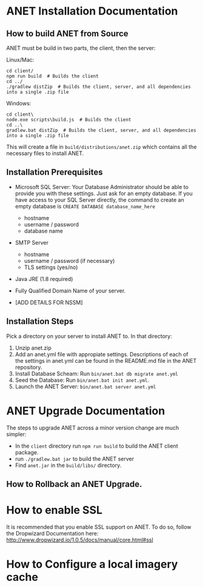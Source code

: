 # ANET Installation Documentation

## How to build ANET from Source
ANET must be build in two parts, the client, then the server: 

Linux/Mac:
```
cd client/
npm run build  # Builds the client
cd ../
./gradlew distZip  # Builds the client, server, and all dependencies into a single .zip file 
```

Windows:
```
cd client\
node.exe scripts\build.js  # Builds the client
cd ..\
gradlew.bat distZip  # Builds the client, server, and all dependencies into a single .zip file 
```

This will create a file in `build/distributions/anet.zip` which contains all the necessary files to install ANET. 

## Installation Prerequisites
- Microsoft SQL Server:  Your Database Administrator should be able to provide you with these settings.  Just ask for an empty database. If you have access to your SQL Server directly, the command to create an empty database is `CREATE DATABASE database_name_here` 
	- hostname
	- username / password
	- database name
- SMTP Server
	- hostname
	- username / password (if necessary)
	- TLS settings (yes/no)
- Java JRE (1.8 required)
- Fully Qualified Domain Name of your server. 

- [ADD DETAILS FOR NSSM] 

## Installation Steps
Pick a directory on your server to install ANET to. In that directory: 

1. Unzip anet.zip
2. Add an anet.yml file with appropiate settings.  Descriptions of each of the settings in anet.yml can be found in the README.md file in the ANET repository. 
3. Install Database Scheam: Run `bin/anet.bat db migrate anet.yml`
4. Seed the Database: Run `bin/anet.bat init anet.yml`.
5. Launch the ANET Server: `bin/anet.bat server anet.yml`

# ANET Upgrade Documentation
The steps to upgrade ANET across a minor version change are much simpler: 
- In the `client` directory run `npm run build` to build the ANET client package. 
- run `./gradlew.bat jar` to build the ANET server
- Find `anet.jar` in the `build/libs/` directory. 
## How to Rollback an ANET Upgrade. 

# How to enable SSL
It is recommended that you enable SSL support on ANET.  To do so, follow the Dropwizard Documentation here: http://www.dropwizard.io/1.0.5/docs/manual/core.html#ssl 

# How to Configure a local imagery cache
